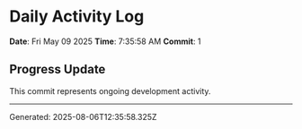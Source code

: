 # Daily Activity Log

**Date**: Fri May 09 2025
**Time**: 7:35:58 AM
**Commit**: 1

## Progress Update

This commit represents ongoing development activity.

---
Generated: 2025-08-06T12:35:58.325Z
